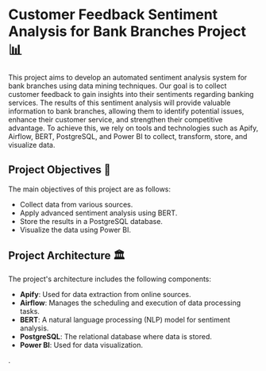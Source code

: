 # Customer Feedback Sentiment Analysis for Bank Branches Project 📊

This project aims to develop an automated sentiment analysis system for bank branches using data mining techniques. Our goal is to collect customer feedback to gain insights into their sentiments regarding banking services. The results of this sentiment analysis will provide valuable information to bank branches, allowing them to identify potential issues, enhance their customer service, and strengthen their competitive advantage. To achieve this, we rely on tools and technologies such as Apify, Airflow, BERT, PostgreSQL, and Power BI to collect, transform, store, and visualize data.


## Project Objectives 🎯

The main objectives of this project are as follows:
- Collect data from various sources.
- Apply advanced sentiment analysis using BERT.
- Store the results in a PostgreSQL database.
- Visualize the data using Power BI.

## Project Architecture 🏛️

The project's architecture includes the following components:
- **Apify**: Used for data extraction from online sources.
- **Airflow**: Manages the scheduling and execution of data processing tasks.
- **BERT**: A natural language processing (NLP) model for sentiment analysis.
- **PostgreSQL**: The relational database where data is stored.
- **Power BI**: Used for data visualization.

.



